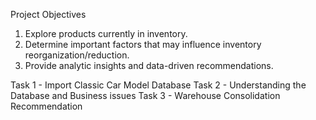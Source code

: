 Project Objectives
1. Explore products currently in inventory.
2. Determine important factors that may influence inventory reorganization/reduction.
3. Provide analytic insights and data-driven recommendations.

Task 1 - Import Classic Car Model Database
Task 2 - Understanding the Database and Business issues
Task 3 - Warehouse Consolidation Recommendation
